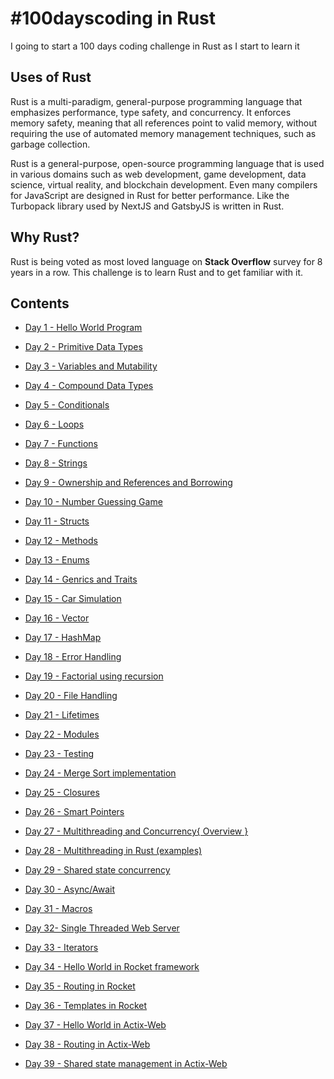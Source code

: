 # #100dayscoding in Rust

I going to start a 100 days coding challenge in Rust as I start to learn it

## Uses of Rust

Rust is a multi-paradigm, general-purpose programming language that emphasizes performance, type safety, and concurrency. It enforces memory safety, meaning that all references point to valid memory, without requiring the use of automated memory management techniques, such as garbage collection.

Rust is a general-purpose, open-source programming language that is used in various domains such as web development, game development, data science, virtual reality, and blockchain development. Even many compilers for JavaScript are designed in Rust for better performance. Like the Turbopack library used by NextJS and GatsbyJS is written in Rust.

## Why Rust?

Rust is being voted as most loved language on **Stack Overflow** survey for 8 years in a row. This challenge is to learn Rust and to get familiar with it.

## Contents

- [Day 1 - Hello World Program](https://github.com/Aniket200-ind/100dayscoding/tree/main/day_01)

- [Day 2 - Primitive Data Types](https://github.com/Aniket200-ind/100dayscoding/tree/main/day_02)

- [Day 3 - Variables and Mutability](https://github.com/Aniket200-ind/100dayscoding/tree/main/day_03)

- [Day 4 - Compound Data Types](https://github.com/Aniket200-ind/100dayscoding/tree/main/day_04)

- [Day 5 - Conditionals](https://github.com/Aniket200-ind/100dayscoding/tree/main/day_05)

- [Day 6 - Loops](https://github.com/Aniket200-ind/100dayscoding/tree/main/day_06)

- [Day 7 - Functions](https://github.com/Aniket200-ind/100dayscoding/tree/main/day_07)

- [Day 8 - Strings](https://github.com/Aniket200-ind/100dayscoding/tree/main/day_08)

- [Day 9 - Ownership and References and Borrowing](https://github.com/Aniket200-ind/100dayscoding/tree/main/day_09)

- [Day 10 - Number Guessing Game](https://github.com/Aniket200-ind/100dayscoding/tree/main/day_10)

- [Day 11 - Structs](https://github.com/Aniket200-ind/100dayscoding/tree/main/day_11)

- [Day 12 - Methods](https://github.com/Aniket200-ind/100dayscoding/tree/main/day_12)

- [Day 13 - Enums](https://github.com/Aniket200-ind/100dayscoding/tree/main/day_13)

- [Day 14 - Genrics and Traits](https://github.com/Aniket200-ind/100dayscoding/tree/main/day_14)

- [Day 15 - Car Simulation](https://github.com/Aniket200-ind/100dayscoding/tree/main/day_15)

- [Day 16 - Vector](https://github.com/Aniket200-ind/100dayscoding/tree/main/day_16)

- [Day 17 - HashMap](https://github.com/Aniket200-ind/100dayscoding/tree/main/day_17)

- [Day 18 - Error Handling](https://github.com/Aniket200-ind/100dayscoding/tree/main/day_18)

- [Day 19 - Factorial using recursion](https://github.com/Aniket200-ind/100dayscoding/tree/main/day_19)

- [Day 20 - File Handling](https://github.com/Aniket200-ind/100dayscoding/tree/main/day_20)

- [Day 21 - Lifetimes](https://github.com/Aniket200-ind/100dayscoding/tree/main/day_21)

- [Day 22 - Modules](https://github.com/Aniket200-ind/100dayscoding/tree/main/day_22)

- [Day 23 - Testing](https://github.com/Aniket200-ind/100dayscoding/tree/main/day_23)

- [Day 24 - Merge Sort implementation](https://github.com/Aniket200-ind/100dayscoding/tree/main/day_24)

- [Day 25 - Closures](https://github.com/Aniket200-ind/100dayscoding/tree/main/day_25)

- [Day 26 - Smart Pointers](https://github.com/Aniket200-ind/100dayscoding/tree/main/day_26)

- [Day 27 - Multithreading and Concurrency{ Overview }](https://github.com/Aniket200-ind/100dayscoding/tree/main/day_27)

- [Day 28 - Multithreading in Rust (examples)](https://github.com/Aniket200-ind/100dayscoding/tree/main/day_28)

- [Day 29 - Shared state concurrency](https://github.com/Aniket200-ind/100dayscoding/tree/main/day_29)

- [Day 30 - Async/Await](https://github.com/Aniket200-ind/100dayscoding/tree/main/day_30)

- [Day 31 - Macros](https://github.com/Aniket200-ind/100dayscoding/tree/main/day_31)

- [Day 32- Single Threaded Web Server](https://github.com/Aniket200-ind/100dayscoding/tree/main/day_32)

- [Day 33 - Iterators](https://github.com/Aniket200-ind/100dayscoding/tree/main/day_33)

- [Day 34 - Hello World in Rocket framework](https://github.com/Aniket200-ind/100dayscoding/tree/main/day_34)

- [Day 35 - Routing in Rocket](https://github.com/Aniket200-ind/100dayscoding/tree/main/day_35)

- [Day 36 - Templates in Rocket](https://github.com/Aniket200-ind/100dayscoding/tree/main/day_36)

- [Day 37 - Hello World in Actix-Web](https://github.com/Aniket200-ind/100dayscoding/tree/main/day_37)

- [Day 38 - Routing in Actix-Web](https://github.com/Aniket200-ind/100dayscoding/tree/main/day_38)

- [Day 39 - Shared state management in Actix-Web](https://github.com/Aniket200-ind/100dayscoding/tree/main/day_39)

